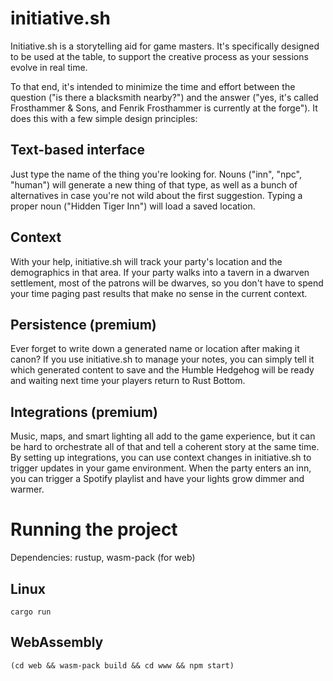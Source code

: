 # initiative.sh

Initiative.sh is a storytelling aid for game masters. It's specifically designed
to be used at the table, to support the creative process as your sessions evolve
in real time.

To that end, it's intended to minimize the time and effort between the question
("is there a blacksmith nearby?") and the answer ("yes, it's called Frosthammer
& Sons, and Fenrik Frosthammer is currently at the forge"). It does this with a
few simple design principles:

## Text-based interface

Just type the name of the thing you're looking for. Nouns ("inn", "npc",
"human") will generate a new thing of that type, as well as a bunch of
alternatives in case you're not wild about the first suggestion. Typing a proper
noun ("Hidden Tiger Inn") will load a saved location.

## Context

With your help, initiative.sh will track your party's location and the
demographics in that area. If your party walks into a tavern in a dwarven
settlement, most of the patrons will be dwarves, so you don't have to spend your
time paging past results that make no sense in the current context.

## Persistence (premium)

Ever forget to write down a generated name or location after making it canon?
If you use initiative.sh to manage your notes, you can simply tell it which
generated content to save and the Humble Hedgehog will be ready and waiting next
time your players return to Rust Bottom.

## Integrations (premium)

Music, maps, and smart lighting all add to the game experience, but it can be
hard to orchestrate all of that and tell a coherent story at the same time. By
setting up integrations, you can use context changes in initiative.sh to trigger
updates in your game environment. When the party enters an inn, you can trigger
a Spotify playlist and have your lights grow dimmer and warmer.

# Running the project

Dependencies: rustup, wasm-pack (for web)

## Linux

`cargo run`

## WebAssembly

`(cd web && wasm-pack build && cd www && npm start)`
